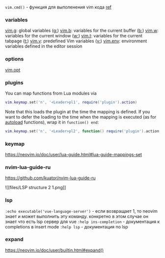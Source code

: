 
`vim.cmd()` - функция для выполенения vim кода [ref](https://neovim.io/doc/user/lua-guide.html#lua-guide-vim-commands)

### variables
[vim.g](https://neovim.io/doc/user/lua.html#vim.g): global variables ([g:](https://neovim.io/doc/user/eval.html#g%3A))
[vim.b](https://neovim.io/doc/user/lua.html#vim.b): variables for the current buffer ([b:](https://neovim.io/doc/user/eval.html#b%3A))
[vim.w](https://neovim.io/doc/user/lua.html#vim.w): variables for the current window ([w:](https://neovim.io/doc/user/eval.html#w%3A))
[vim.t](https://neovim.io/doc/user/lua.html#vim.t): variables for the current tabpage ([t:](https://neovim.io/doc/user/eval.html#t%3A))
[vim.v](https://neovim.io/doc/user/lua.html#vim.v): predefined Vim variables ([v:](https://neovim.io/doc/user/eval.html#v%3A))
[vim.env](https://neovim.io/doc/user/lua.html#vim.env): environment variables defined in the editor session

### options
[vim.opt](https://neovim.io/doc/user/lua.html#vim.opt)

### plugins
You can map functions from Lua modules via

```lua
vim.keymap.set('n', '<Leader>pl1', require('plugin').action)
```

Note that this loads the plugin at the time the mapping is defined. If you want to defer the loading to the time when the mapping is executed (as for [autoload](https://neovim.io/doc/user/userfunc.html#autoload) functions), wrap it in `function() end`:

```lua
vim.keymap.set('n', '<Leader>pl2', function() require('plugin').action() end)
```

### keymap
https://neovim.io/doc/user/lua-guide.html#lua-guide-mappings-set

### nvim-lua-guide-ru
https://github.com/kuator/nvim-lua-guide-ru

![[files/LSP structure 2 1.png]]

### lsp
`:echo executable('vue-language-server')` - если возвращает 1, то neovim знает и может выполнить эту команду. конкретно в этом случае он знает что есть lsp сервер для vue
`:help ins-completion` - документация к completions в insert mode
`:help lsp` - документация по lsp

### expand
https://neovim.io/doc/user/builtin.html#expand()